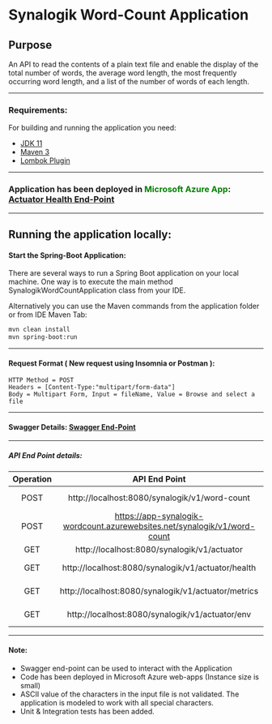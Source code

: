 # Synalogik Word-Count Application

## Purpose

An API to read the contents of a plain text file and enable the display of the
total number of words, the average word length, the most frequently occurring word length, and a
list of the number of words of each length.

_____________________________________________________________________________________________________________________________________________________________

### Requirements:

For building and running the application you need:

* [JDK 11](https://www.oracle.com/uk/java/technologies/javase/jdk11-archive-downloads.html)
* [Maven 3](https://maven.apache.org/)
* [Lombok Plugin](https://plugins.jetbrains.com/plugin/6317-lombok)

_____________________________________________________________________________________________________________________________________________________________

### Application has been deployed in <span style="color: green"> Microsoft Azure App</span>: [Actuator Health End-Point](https://app-synalogik-wordcount.azurewebsites.net/synalogik/v1/actuator/health)

_____________________________________________________________________________________________________________________________________________________________

## Running the application locally:

#### Start the Spring-Boot Application:

There are several ways to run a Spring Boot application on your local machine. One way is to execute the main method
SynalogikWordCountApplication class from your IDE.

Alternatively you can use the Maven commands from the application folder or from IDE Maven Tab:

```bash
mvn clean install
mvn spring-boot:run
```

_____________________________________________________________________________________________________________________________________________________________

#### Request Format ( New request using Insomnia or Postman ):

```text
HTTP Method = POST
Headers = [Content-Type:"multipart/form-data"]
Body = Multipart Form, Input = fileName, Value = Browse and select a file
```

_____________________________________________________________________________________________________________________________________________________________

#### Swagger Details: [Swagger End-Point](http://localhost:8080/synalogik/v1/swagger-ui.html)

_____________________________________________________________________________________________________________________________________________________________

##### API End Point details:

| Operation |                               API End Point                               |       Details        |
|:---------:|:-------------------------------------------------------------------------:|:--------------------:|
|   POST    |               http://localhost:8080/synalogik/v1/word-count               |      Word-Count      |
|   POST    | https://app-synalogik-wordcount.azurewebsites.net/synalogik/v1/word-count |   Azure End-Point    |
|    GET    |                http://localhost:8080/synalogik/v1/actuator                |       Actuator       |
|    GET    |            http://localhost:8080/synalogik/v1/actuator/health             |   Actuator Health    |
|    GET    |            http://localhost:8080/synalogik/v1/actuator/metrics            |   Actuator Metrics   |
|    GET    |              http://localhost:8080/synalogik/v1/actuator/env              | Actuator Environment |

_____________________________________________________________________________________________________________________________________________________________

#### Note:

* Swagger end-point can be used to interact with the Application
* Code has been deployed in Microsoft Azure web-apps (Instance size is small)
* ASCII value of the characters in the input file is not validated. The application is modeled to work with all special
  characters.
* Unit & Integration tests has been added.